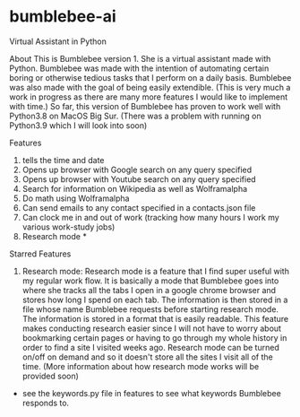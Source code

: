 # bumblebee-ai
Virtual Assistant in Python

About
This is Bumblebee version 1. She is a virtual assistant made with Python. Bumblebee was made with the intention of automating certain boring or otherwise tedious tasks that I perform on a daily basis.
Bumblebee was also made with the goal of being easily extendible. (This is very much a work in progress as there are many more features I would like to implement with time.)
So far, this version of Bumblebee has proven to work well with Python3.8 on MacOS Big Sur. (There was a problem with running on Python3.9 which I will look into soon)

Features
1) tells the time and date
2) Opens up browser with Google search on any query specified
3) Opens up browser with Youtube search on any query specified
4) Search for information on Wikipedia as well as Wolframalpha
5) Do math using Wolframalpha
6) Can send emails to any contact specified in a contacts.json file
7) Can clock me in and out of work (tracking how many hours I work my various work-study jobs)
8) Research mode *

Starred Features
1) Research mode: Research mode is a feature that I find super useful with my regular work flow. It is basically a mode that Bumblebee goes into where she tracks all the tabs I open in a google chrome 
browser and stores how long I spend on each tab. The information is then stored in a file whose name Bumblebee requests before starting research mode. The information is stored in a format that is easily
readable. This feature makes conducting research easier since I will not have to worry about bookmarking certain pages or having to go through my whole history in order to find a site I visited weeks ago.
Research mode can be turned on/off on demand and so it doesn't store all the sites I visit all of the time.
(More information about how research mode works will be provided soon)

* see the keywords.py file in features to see what keywords Bumblebee responds to.  



